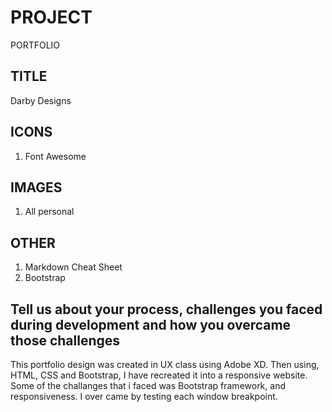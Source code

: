 
# PROJECT

PORTFOLIO

## TITLE

Darby Designs

## ICONS

1. Font Awesome

## IMAGES

1. All personal

## OTHER

1. Markdown Cheat Sheet
2. Bootstrap

## Tell us about your process, challenges you faced during development and how you overcame those challenges

This portfolio design was created in UX class using Adobe XD. Then using, HTML, CSS and Bootstrap, I have recreated it into a responsive website. Some of the challanges that i faced was Bootstrap framework, and responsiveness. I over came by testing each window breakpoint.
